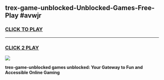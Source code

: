 
## trex-game-unblocked-Unblocked-Games-Free-Play #avwjr
<h3>
<a href="https://us.freeplayer.one?title=trex-game-unblocked&ref=9M">CLICK TO PLAY</a></h3>
<hr>

<h3>
<a href="https://us.freeplayer.one?title=trex-game-unblocked&ref=9M">CLICK 2 PLAY</a>
  
</h3>

<a href="https://us.freeplayer.one?title=trex-game-unblocked&ref=9M"><img src="https://clearcache.store/games.png"></a>


**trex-game-unblocked games unblocked: Your Gateway to Fun and Accessible Online Gaming**
